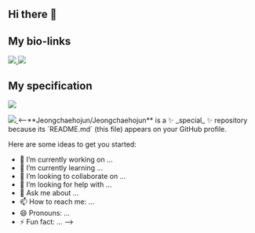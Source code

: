 ## Hi there 👋
## My bio-links
<span>
  <a href="https://youtube.com/@turtleneck_king?si=Ye8GUmUF9ocDgJy-">
    <img src="https://img.shields.io/badge/Youtube-ff0000?style=plastic&logo=Youtube&logoColor=white"/>
  </a>
  <a href="https://www.instagram.com/ne_gr_za?utm_source=ig_web_button_share_sheet&igsh=ZDNlZDc0MzIxNw==">
    <img src="https://img.shields.io/badge/Instagram-ff69b4?style=plastic&logo=Instagram&logoColor=white"/>
  </a>
</span>


## My specification
<span>

 <img src="https://img.shields.io/badge/MySQL-#4479A1?style=flat-square&logo=MySQL&logoColor=FFFFFF"/></a>
  
  <a href="https://www.instagram.com/ne_gr_za?utm_source=ig_web_button_share_sheet&igsh=ZDNlZDc0MzIxNw==">
    <img src="https://img.shields.io/badge/Instagram-ff69b4?style=plastic&logo=Instagram&logoColor=white"/>
  </a>
</span>
<--**Jeongchaehojun/Jeongchaehojun** is a ✨ _special_ ✨ repository because its `README.md` (this file) appears on your GitHub profile.

Here are some ideas to get you started:

- 🔭 I’m currently working on ...
- 🌱 I’m currently learning ...
- 👯 I’m looking to collaborate on ...
- 🤔 I’m looking for help with ...
- 💬 Ask me about ...
- 📫 How to reach me: ...
- 😄 Pronouns: ...
- ⚡ Fun fact: ...
-->

